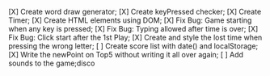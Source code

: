 [X] Create word draw generator;
[X] Create keyPressed checker;
[X] Create Timer;
[X] Create HTML elements using DOM;
[X] Fix Bug: Game starting when any key is pressed;
[X] Fix Bug: Typing allowed after time is over;
[X] Fix Bug: Click start after the 1st Play;
[X] Create and style the lost time when pressing the wrong letter;
[ ] Create score list with date() and localStorage;
  [X] Write the newPoint on Top5 without writing it all over again;
[ ] Add sounds to the game;disco